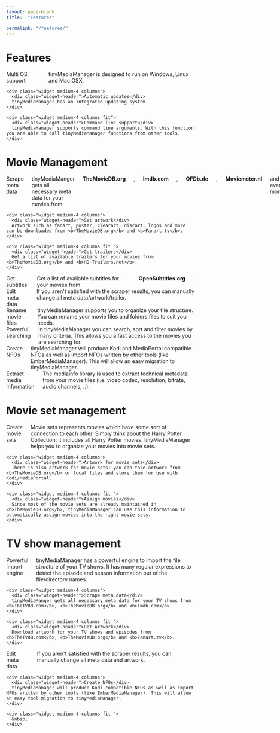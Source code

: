 ```yaml
---
layout: page-blank
title:  "Features"

permalink: "/features/"
---
```

<!-- global features -->
<div class="wrapper-fullwidth-transparent">
  <div class="row">
    <h1>Features</h1>
  </div>
  <div class="row">  
    <div class="widget medium-4 columns">
      <div class="widget-header">Multi OS support</div>
      tinyMediaManager is designed to run on Windows, Linux and Mac OSX.
    </div>

    <div class="widget medium-4 columns">
      <div class="widget-header">Automatic updates</div>
      tinyMediaManager has an integrated updating system.
    </div>

    <div class="widget medium-4 columns fit">
      <div class="widget-header">Command line support</div>
      tinyMediaManager supports command line arguments. With this function you are able to call tinyMediaManager functions from other tools.
    </div>
  </div>
</div>

<!-- movie features -->
<div class="wrapper-fullwidth">
  <div class="row">
    <h1>Movie Management</h1>
  </div>
  <div class="row">  
    <div class="widget medium-4 columns">
      <div class="widget-header">Scrape meta data</div>
      tinyMediaManger gets all necessary meta data for your movies from <b>TheMovieDB.org</b>, <b>Imdb.com</b>, <b>OFDb.de</b>, <b>Moviemeter.nl</b> and even more.
    </div>

    <div class="widget medium-4 columns">
      <div class="widget-header">Get artwork</div>
      Artwork such as fanart, poster, clearart, discart, logos and more can be downloaded from <b>TheMovieDB.org</b> and <b>Fanart.tv</b>.
    </div>

    <div class="widget medium-4 columns fit ">
      <div class="widget-header">Get trailers</div>
      Get a list of available trailers for your movies from <b>TheMovieDB.org</b> and <b>HD-Trailers.net</b>.
    </div>
  </div>
  <div class="row">
    <div class="widget medium-4 columns">
      <div class="widget-header">Get subtitles</div>
      Get a list of available subtitles for your movies from <b>OpenSubtitles.org</b>.
    </div>
    <div class="widget medium-4 columns">
      <div class="widget-header">Edit meta data</div>
      If you aren't satisfied with the scraper results, you can manually change all meta data/artwork/trailer.
    </div>
    <div class="widget medium-4 columns fit">
      <div class="widget-header">Rename movie files</div>
      tinyMediaManager supports you to organize your file structure. You can rename your movie files and folders files to suit your needs.
    </div>
  </div>
  <div class="row">
    <div class="widget medium-4 columns">
      <div class="widget-header">Powerful searching</div>
      In tinyMediaManager you can search, sort and filter movies by many criteria. This allows you a fast access to the movies you are searching for.
    </div>
    <div class="widget medium-4 columns">
      <div class="widget-header">Create NFOs</div>
      tinyMediaManager will produce Kodi and MediaPortal compatible NFOs as well as import NFOs written by other tools (like EmberMediaManager). This will allow an easy migration to tinyMediaManager.
    </div>
    <div class="widget medium-4 columns fit ">
      <div class="widget-header">Extract media information</div>
      The mediainfo library is used to extract technical metadata from your movie files (i.e. video codec, resolution, bitrate, audio channels, ..).
    </div>
  </div>
</div>    

<!-- movie set features -->
<div class="wrapper-fullwidth-transparent">
  <div class="row">
    <h1>Movie set management</h1>
  </div>
  <div class="row">  
    <div class="widget medium-4 columns">
      <div class="widget-header">Create movie sets</div>
      Movie sets represents movies which have some sort of connection to each other. Simply think about the Harry Potter Collection: it includes all Harry Potter movies. tinyMediaManager helps you to organize your movies into movie sets.
    </div>

    <div class="widget medium-4 columns">
      <div class="widget-header">Artwork for movie sets</div>
      There is also artwork for movie sets: you can take artwork from <b>TheMovieDB.org</b> or local files and store them for use with Kodi/MediaPortal.
    </div>

    <div class="widget medium-4 columns fit ">
      <div class="widget-header">Assign movies</div>
      Since most of the movie sets are already maintained in <b>TheMovieDB.org</b>, tinyMediaManager can use this information to automatically assign movies into the right movie sets.
    </div>
  </div>
</div>  

<!-- TV show features -->
<div class="wrapper-fullwidth">
  <div class="row">
    <h1>TV show management</h1>
  </div>
  <div class="row">  
    <div class="widget medium-4 columns">
      <div class="widget-header">Powerful import engine</div>
      tinyMediaManager has a powerful engine to import the file structure of your TV shows. It has many regular expressions to detect the episode and season information out of the file/directory names.
    </div>

    <div class="widget medium-4 columns">
      <div class="widget-header">Scrape meta data</div>
      tinyMediaManger gets all necessary meta data for your TV shows from <b>TheTVDB.com</b>, <b>TheMovieDB.org</b> and <b>Imdb.com</b>.
    </div>

    <div class="widget medium-4 columns fit ">
      <div class="widget-header">Get Artwork</div>
      Download artwork for your TV shows and episodes from <b>TheTVDB.com</b>, <b>TheMovieDB.org</b> and <b>Fanart.tv</b>.
    </div>
  </div>
   <div class="row">  
    <div class="widget medium-4 columns">
      <div class="widget-header">Edit meta data</div>
      If you aren't satisfied with the scraper results, you can manually change all meta data and artwork.
    </div>

    <div class="widget medium-4 columns">
      <div class="widget-header">Create NFOs</div>
      tinyMediaManager will produce Kodi compatible NFOs as well as import NFOs written by other tools (like EmberMediaManager). This will allow an easy tool migration to tinyMediaManager.
    </div>

    <div class="widget medium-4 columns fit ">
      &nbsp;
    </div>
  </div>
</div>
